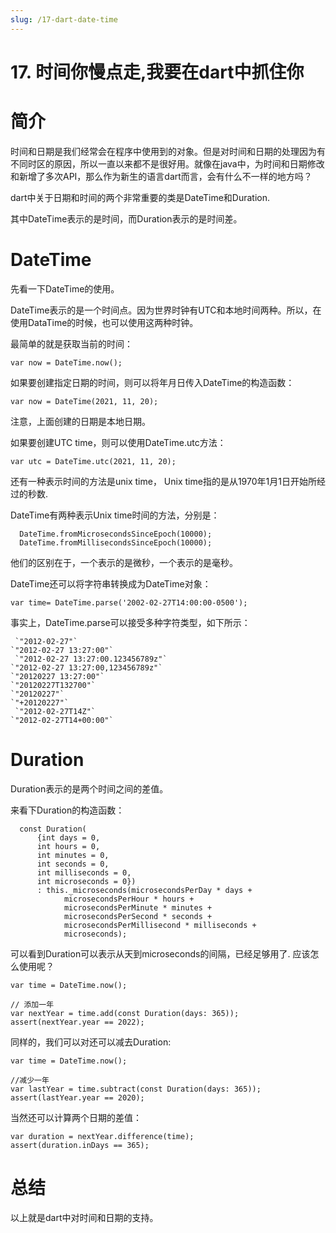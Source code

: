 ```yaml
---
slug: /17-dart-date-time
---
```


# 17. 时间你慢点走,我要在dart中抓住你



# 简介

时间和日期是我们经常会在程序中使用到的对象。但是对时间和日期的处理因为有不同时区的原因，所以一直以来都不是很好用。就像在java中，为时间和日期修改和新增了多次API，那么作为新生的语言dart而言，会有什么不一样的地方吗？

dart中关于日期和时间的两个非常重要的类是DateTime和Duration.

其中DateTime表示的是时间，而Duration表示的是时间差。

# DateTime

先看一下DateTime的使用。

DateTime表示的是一个时间点。因为世界时钟有UTC和本地时间两种。所以，在使用DataTime的时候，也可以使用这两种时钟。

最简单的就是获取当前的时间：

```
var now = DateTime.now();
```

如果要创建指定日期的时间，则可以将年月日传入DateTime的构造函数：

```
var now = DateTime(2021, 11, 20); 
```

注意，上面创建的日期是本地日期。

如果要创建UTC time，则可以使用DateTime.utc方法：

```
var utc = DateTime.utc(2021, 11, 20);
```

还有一种表示时间的方法是unix time， Unix time指的是从1970年1月1日开始所经过的秒数.

DateTime有两种表示Unix time时间的方法，分别是：

```
  DateTime.fromMicrosecondsSinceEpoch(10000);
  DateTime.fromMillisecondsSinceEpoch(10000);
```

他们的区别在于，一个表示的是微秒，一个表示的是毫秒。

DateTime还可以将字符串转换成为DateTime对象：

```
var time= DateTime.parse('2002-02-27T14:00:00-0500');
```

事实上，DateTime.parse可以接受多种字符类型，如下所示：

```
 `"2012-02-27"`
`"2012-02-27 13:27:00"`
 `"2012-02-27 13:27:00.123456789z"`
`"2012-02-27 13:27:00,123456789z"`
`"20120227 13:27:00"`
`"20120227T132700"`
`"20120227"`
`"+20120227"`
 `"2012-02-27T14Z"`
`"2012-02-27T14+00:00"`
```

# Duration

Duration表示的是两个时间之间的差值。

来看下Duration的构造函数：

```
  const Duration(
      {int days = 0,
      int hours = 0,
      int minutes = 0,
      int seconds = 0,
      int milliseconds = 0,
      int microseconds = 0})
      : this._microseconds(microsecondsPerDay * days +
            microsecondsPerHour * hours +
            microsecondsPerMinute * minutes +
            microsecondsPerSecond * seconds +
            microsecondsPerMillisecond * milliseconds +
            microseconds);
```

可以看到Duration可以表示从天到microseconds的间隔，已经足够用了. 应该怎么使用呢？

```
var time = DateTime.now();

// 添加一年
var nextYear = time.add(const Duration(days: 365));
assert(nextYear.year == 2022);
```

同样的，我们可以对还可以减去Duration:

```
var time = DateTime.now();

//减少一年
var lastYear = time.subtract(const Duration(days: 365));
assert(lastYear.year == 2020);
```

当然还可以计算两个日期的差值：

```
var duration = nextYear.difference(time);
assert(duration.inDays == 365);
```

# 总结

以上就是dart中对时间和日期的支持。



